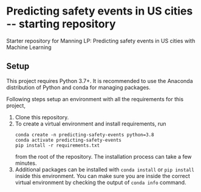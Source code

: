 # Predicting safety events in US cities -- starting repository

Starter repository for Manning LP: Predicting safety events in US cities with Machine Learning

## Setup

This project requires Python 3.7+. It is recommended to use the Anaconda
distribution of Python and conda for managing packages.

Following steps setup an environment with all the requirements for this
project,
 1. Clone this repository.
 2. To create a virtual environment and install requirements, run
    ```
    conda create -n predicting-safety-events python=3.8
    conda activate predicting-safety-events
    pip install -r requirements.txt
    ```
    from the root of the repository. The installation process can take a few minutes.
 3. Additional packages can be installed with `conda install` or `pip install`
    inside this environment. You can make sure you are inside the correct
    virtual environment by checking the output of `conda info` command.
